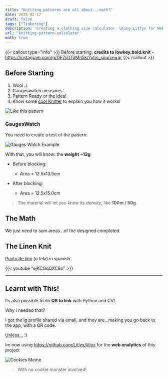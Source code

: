 ```yaml
---
title: "Knitting patterns are all about...math?"
date: 2025-02-17
draft: false
tags: ["Tinkering"]
description: 'Creating a clothing size calculator. Using Litlyx for WebAn.'
url: 'knitting-pattern-calculator'
math: true
---
```


{{< callout type="info" >}}
Before starting, **credits to lowkey.bold.knit** - https://instagram.com/p/DE7cDTdMn5k/?utm_source=qr
{{< /callout >}}


## Before Starting

1. Wool :)
2. Gaugeswatch measures
3. Pattern Ready or the idea!
4. Know some [cool Knitter](https://cozyknittingclub.com/) to explain you how it works!


![Like this pattern](/blog_img/apps/knitting/pattern.png)


### GaugesWatch

You need to create a test of the pattern:

![Gauges Watch Example](/blog_img/apps/knitting/gaugeswatch.jpeg)

With that, you will know: the **weight ~12g**

* Before blocking:
    * Area = 12.5x13.5cm

* After blocking:
    * Area = 12.5x15.0cm

> The material will let you know its *density*, like **100m / 50g**.

## The Math

We just need to sum areas...of the designed completed.

## The Linen Knit

[Punto de lino](https://www.youtube.com/watch?v=ejKCGqQXC8o) (o tela) in spanish

<!--
https://www.youtube.com/watch?v=ejKCGqQXC8o
-->

{{< youtube "ejKCGqQXC8o" >}}


---

## Learnt with This!

Its also possible to do **QR to link** with Python and CV!

Why i needed that?

I got the ig profile shared via email, and they are...making you go back to the app, with a QR code.

[Unless...](https://jalcocert.github.io/JAlcocerT/software-for-weddings/#what-i-learnt) :)

Im now using https://github.com/Litlyx/litlyx for the **web analytics** of this project

![Cookies Meme](/blog_img/web/COOKIES.jpg)

> With no cookie monster involved!
